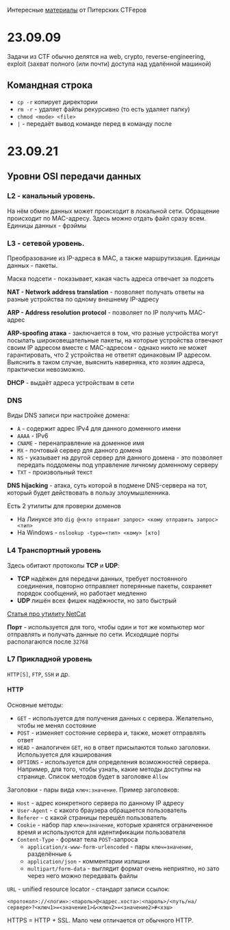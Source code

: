 Интересные [материалы](https://vk.com/@spbctf-ctf-for-beginners) от Питерских CTFеров

# 23.09.09
Задачи из CTF обычно делятся на web, crypto, reverse-engineering, exploit (захват полного (или почти) доступа над удалённой машиной)

## Командная строка
- `cp -r` копирует директории
- `rm -r` - удаляет файлы рекурсивно (то есть удаляет папку)
- `chmod <mode> <file>`
- `|` - передаёт вывод команде перед в команду после

# 23.09.21
## Уровни OSI передачи данных
### **L2** - канальный уровень. 
На нём обмен данных может происходит в локальной сети. Обращение происходит по MAC-адресу. Здесь можно отдать файл сразу всем. Единицы данных - фрэймы

### **L3** - сетевой уровень. 
Преобразование из IP-адреса в MAC, а также маршрутизация. Единицы данных - пакеты.

Маска подсети - показывает, какая часть адреса отвечает за подсеть

**NAT - Network address translation** - позволяет получать ответы на разные устройства по одному внешнему IP-адресу

**ARP - Address resolution protocol** - позволяет по IP получить MAC-адрес

**ARP-spoofing атака** - заключается в том, что разные устройства могут посылать широковещательные пакеты, на которые устройства отвечают своим IP адресом вместе с MAC-адресом - однако никто не может гарантировать, что 2 устройства не ответят одинаковым IP адресом. Выяснить в таком случае, выяснить наверняка, кто хозяин адреса, практически невозможно.

**DHCP** - выдаёт адреса устройствам в сети

### DNS
Виды DNS записи при настройке домена:
- `A` - содержит адрес IPv4 для данного доменного имени
- `AAAA` - IPv6
- `CNAME` - перенаправление на доменное имя
- `MX` - почтовый сервер для данного домена
- `NS` - указывает на другой сервер для данного домена - это позволяет передать поддомены под управление личному доменному серверу
- `TXT` - произвольный текст

**DNS hijacking** - атака, суть которой в подмене DNS-сервера на тот, который будет действовать в пользу злоумышленника.

Есть 2 утилиты для проверки доменов
- На Линуксе это `dig @<кто отправит запрос> <кому отправить запрос> <тип>`
- На Windows - `nslookup -type=<тип> <кому> [кто]`

### **L4** Транспортный уровень
Здесь обитают протоколы **TCP** и **UDP**:
- **TCP** надёжен для передачи данных, требует постоянного соединения, повторно отправляет потерянные пакеты, сохраняет порядок сообщений, но работает медленно
- **UDP** лишён всех фишек надёжности, но зато быстрый

[Статья про утилиту NetCat](https://habr.com/ru/articles/657613/)

**Порт** - используется для того, чтобы один и тот же компьютер мог отправлять и получать данные по сети. Исходящие порты располагаются после `32768`

### **L7** Прикладной уровень
`HTTP[S]`, `FTP`, `SSH` и др.

#### HTTP
Основные методы:
- `GET` - используется для получения данных с сервера. Желательно, чтобы не менял состояние
- `POST` - изменяет состояние сервера и, также, может отправлять ответ
- `HEAD` - аналогичен `GET`, но в ответ присылаются только заголовки. Используется для кэширования
- `OPTIONS` - используется для определения возможностей сервера. Например, для того, чтобы узнать, какие методы доступны на странице. Список методов будет в заголовке `Allow`

Заголовки - пары вида `ключ:значение`. Пример заголовков:
- `Host` - адрес конкретного сервера по данному IP адресу
- `User-Agent` - с какого браузера обращается пользователь
- `Referer` - с какой страницы перешёл пользователь
- `Cookie` - набор пар `ключ=значение`, которые хранятся ограниченное время и используются для идентификации пользователя
- `Content-Type` - формат тела `POST`-запроса
  - `application/x-www-form-urlencoded` - пары `ключ=значение`, разделённые `&`
  - `application/json` - комментарии излишни
  - `multipart/form-data` - выглядит формат очень неприятно, но зато через него можно передавать файлы

`URL` - unified resource locator - стандарт записи ссылок:

`<протокол>://<логин>:<пароль>@<адрес.хоста>:<пароль>/<путь/на/сервере>?<ключ1>=<значение1>&<ключ2>=<значение2>#<хэш>`

HTTPS = HTTP + SSL. Мало чем отличается от обычного HTTP.

